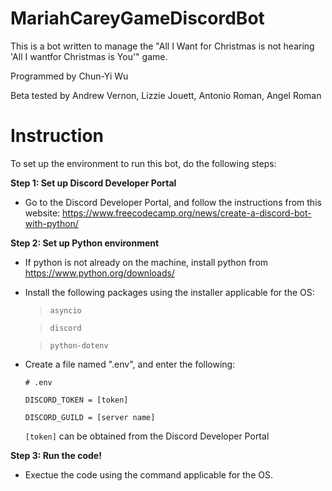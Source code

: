 # MariahCareyGameDiscordBot
This is a bot written to manage the "All I Want for Christmas is not hearing
'All I wantfor Christmas is You'" game. 

Programmed by Chun-Yi Wu

Beta tested by Andrew Vernon, Lizzie Jouett, Antonio Roman, Angel Roman

# Instruction 
To set up the environment to run this bot, do the following steps:

**Step 1: Set up Discord Developer Portal**

- Go to the Discord Developer Portal, and follow the instructions from 
    this website:
    https://www.freecodecamp.org/news/create-a-discord-bot-with-python/
    

**Step 2: Set up Python environment**
- If python is not already on the machine, install python from 
    https://www.python.org/downloads/
    
- Install the following packages using the installer applicable for the OS:

    > `asyncio`
    
    > `discord`
    
    > `python-dotenv`
    
- Create a file named ".env", and enter the following:

    `# .env`
    
    `DISCORD_TOKEN = [token]`
    
    `DISCORD_GUILD = [server name]`
    
    
    `[token]` can be obtained from the Discord Developer Portal
    
    
**Step 3: Run the code!**
- Exectue the code using the command applicable for the OS.
